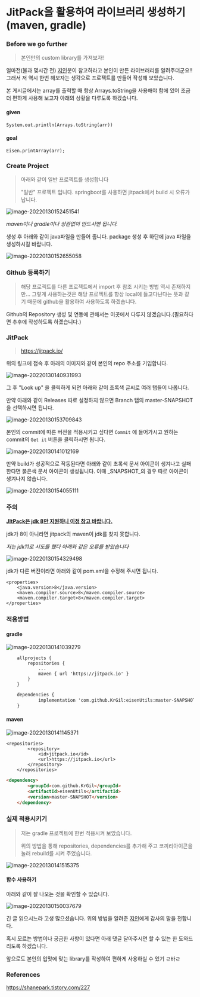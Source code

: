# JitPack을 활용하여 라이브러리 생성하기(maven, gradle)



### Before we go further

> 본인만의 custom library를 가져보자!

얼마전(불과 몇시간 전) [지인](https://shanepark.tistory.com/227)분이 참고하라고 본인이 만든 라이브러리를 알려주더군요!! 그래서 저 역시 한번 해보자는 생각으로 프로젝트를 만들어 작성해 보았습니다. 

본 게시글에서는 array를 출력할 때 항상 Arrays.toString을 사용해야 함에 있어 조금 더 편하게 사용해 보고자 아래의 상황을 다루도록 하겠습니다.

#### given

```
System.out.println(Arrays.toString(arr))
```

#### goal

```
Eisen.printArray(arr);
```



### Create Project

> 아래와 같이 일반 프로젝트를 생성합니다
>
> "일반" 프로젝트 입니다. springboot를 사용하면 jitpack에서 build 시 오류가 납니다.

![image-20220130152451541](https://raw.githubusercontent.com/KrGil/TIL/main/CS/Language/Compiler/java/java_package_%EB%B0%B0%ED%8F%AC.assets/image-20220130152451541.png)

_maven이나 gradle이나 상관없이 만드시면 됩니다._ 



생성 후 아래와 같이 java파일을 만들어 줍니다. package 생성 후 하단에 java 파일을 생성하시길 바랍니다.

![image-20220130152655058](https://raw.githubusercontent.com/KrGil/TIL/main/CS/Language/Compiler/java/java_package_%EB%B0%B0%ED%8F%AC.assets/image-20220130152655058.png)



### Github 등록하기

> 해당 프로젝트를 다른 프로젝트에서 import 후 참조 시키는 방법 역시 존재하지만... 그렇게 사용하는것은 해당 프로젝트를 항상 local에 들고다닌다는 뜻과 같기 때문에 github을 활용하여 사용하도록 하겠습니다.

Github의 Repository 생성 및 연동에 관해서는 이곳에서 다루지 않겠습니다.(필요하다면 추후에 작성하도록 하겠습니다.)



### JitPack

>  https://jitpack.io/

위의 링크에 접속 후 아래의 이미지와 같이 본인의 repo 주소를 기입합니다.

![image-20220130140931993](https://raw.githubusercontent.com/KrGil/TIL/main/CS/Language/Compiler/java/java_package_%EB%B0%B0%ED%8F%AC.assets/image-20220130140931993.png)

그 후 "Look up" 을 클릭하게 되면 아래와 같이 초록색 글씨로 여러 탭들이 나옵니다.

만약 아래와 같이 Releases 따로 설정하지 않으면 Branch 탭의 master-SNAPSHOT을 선택하시면 됩니다.

![image-20220130153709843](https://raw.githubusercontent.com/KrGil/TIL/main/CS/Language/Compiler/java/java_package_%EB%B0%B0%ED%8F%AC.assets/image-20220130153709843.png)



본인의 commit에 따른 버전을 적용시키고 싶다면 ```Commit``` 에 들어가시고 원하는 commit의 ```Get it``` 버튼을 클릭하시면 됩니다.

![image-20220130141012169](https://raw.githubusercontent.com/KrGil/TIL/main/CS/Language/Compiler/java/java_package_%EB%B0%B0%ED%8F%AC.assets/image-20220130141012169.png)

만약 build가 성공적으로 작동된다면 아래와 같이 초록색 문서 아이콘이 생겨나고 실패한다면 붉은색 문서 아이콘이 생성됩니다. 이때 _SNAPSHOT_의 경우 따로 아이콘이 생겨나지 않습니다.

![image-20220130154055111](https://raw.githubusercontent.com/KrGil/TIL/main/CS/Language/Compiler/java/java_package_%EB%B0%B0%ED%8F%AC.assets/image-20220130154055111.png)



### 주의

****__<u>JItPack은 jdk 8만 지원하니 이점 참고 바랍니다.</u>__****

jdk가 8이 아니라면 jitpack의 maven이 jdk를 찾지 못합니다.

_저는 jdk11로 시도를 했다 아래와 같은 오류를 받았습니다_

![image-20220130154329498](https://raw.githubusercontent.com/KrGil/TIL/main/CS/Language/Compiler/java/java_package_%EB%B0%B0%ED%8F%AC.assets/image-20220130154329498.png)

jdk가 다른 버전이라면 아래와 같이 pom.xml을 수정해 주시면 됩니다.

```
<properties>
    <java.version>8</java.version>
    <maven.compiler.source>8</maven.compiler.source>
    <maven.compiler.target>8</maven.compiler.target>
</properties>
```



### 적용방법

#### gradle

![image-20220130141039279](https://raw.githubusercontent.com/KrGil/TIL/main/CS/Language/Compiler/java/java_package_%EB%B0%B0%ED%8F%AC.assets/image-20220130141039279.png)



```
	allprojects {
		repositories {
			...
			maven { url 'https://jitpack.io' }
		}
	}
```

```xml
	dependencies {
	        implementation 'com.github.KrGil:eisenUtils:master-SNAPSHOT'
	}
```



#### maven

![image-20220130141145371](https://raw.githubusercontent.com/KrGil/TIL/main/CS/Language/Compiler/java/java_package_%EB%B0%B0%ED%8F%AC.assets/image-20220130141145371.png)



```markup
<repositories>
		<repository>
		    <id>jitpack.io</id>
		    <url>https://jitpack.io</url>
		</repository>
	</repositories>
```



```markdown
<dependency>
	    <groupId>com.github.KrGil</groupId>
	    <artifactId>eisenUtils</artifactId>
	    <version>master-SNAPSHOT</version>
	</dependency>
```

### 실제 적용시키기

> 저는 gradle 프로젝트에 한번 적용시켜 보았습니다.
>
> 위의 방법을 통해 repositories, dependencies를 추가해 주고 코끼리아이콘을 눌러 rebuild를 시켜 주었습니다.

![image-20220130141515375](https://raw.githubusercontent.com/KrGil/TIL/main/CS/Language/Compiler/java/java_package_%EB%B0%B0%ED%8F%AC.assets/image-20220130141515375.png)

#### 함수 사용하기

아래와 같이 잘 나오는 것을 확인할 수 있습니다.

![image-20220130150037679](https://raw.githubusercontent.com/KrGil/TIL/main/CS/Language/Compiler/java/java_package_%EB%B0%B0%ED%8F%AC.assets/image-20220130150037679.png)

긴 글 읽으시느라 고생 많으셨습니다. 위의 방법을 알려준 [지인](https://shanepark.tistory.com/227)에게 감사의 말을 전합니다.

혹시 모르는 방법이나 궁금한 사항이 있다면 아래 댓글 달아주시면 할 수 있는 한 도와드리도록 하겠습니다. 

앞으로도 본인의 입맛에 맞는 library를 작성하여 편하게 사용하실 수 있기 ㄹ바ㄹ

### References

https://shanepark.tistory.com/227

